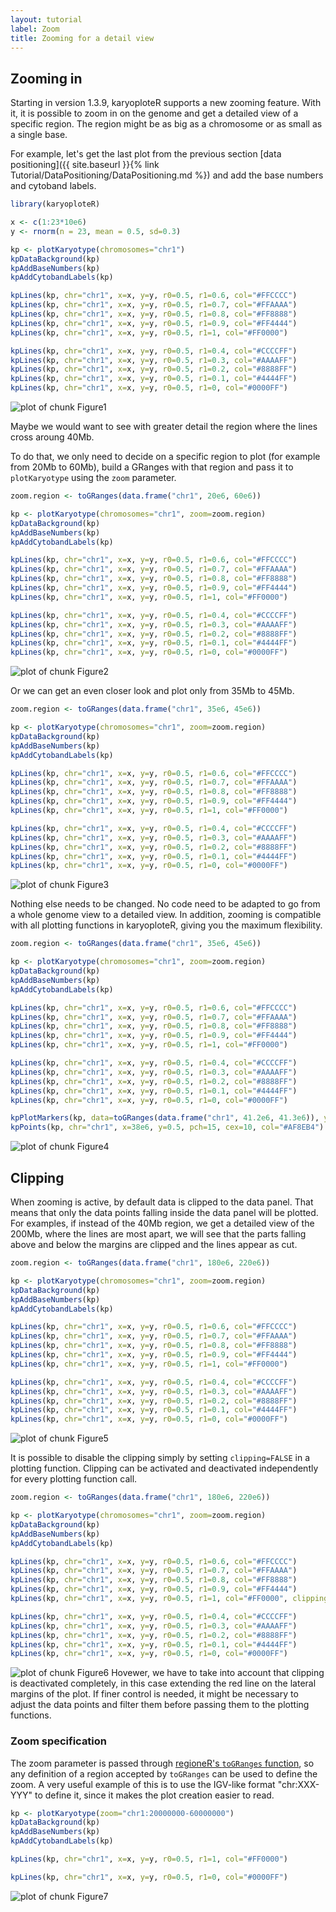 ```yaml
---
layout: tutorial
label: Zoom
title: Zooming for a detail view
---
```





## Zooming in

Starting in version 1.3.9, karyoploteR supports a new zooming feature. With 
it, it is possible to zoom in on the genome and get a detailed view of a 
specific region. The region might be as big as a chromosome or as small as a 
single base.

For example, let's get the last plot from the previous section 
[data positioning]({{ site.baseurl }}{% link Tutorial/DataPositioning/DataPositioning.md %})
and add the base numbers and cytoband labels.



```r
library(karyoploteR)

x <- c(1:23*10e6)
y <- rnorm(n = 23, mean = 0.5, sd=0.3)

kp <- plotKaryotype(chromosomes="chr1")
kpDataBackground(kp)
kpAddBaseNumbers(kp)
kpAddCytobandLabels(kp)

kpLines(kp, chr="chr1", x=x, y=y, r0=0.5, r1=0.6, col="#FFCCCC")
kpLines(kp, chr="chr1", x=x, y=y, r0=0.5, r1=0.7, col="#FFAAAA")
kpLines(kp, chr="chr1", x=x, y=y, r0=0.5, r1=0.8, col="#FF8888")
kpLines(kp, chr="chr1", x=x, y=y, r0=0.5, r1=0.9, col="#FF4444")
kpLines(kp, chr="chr1", x=x, y=y, r0=0.5, r1=1, col="#FF0000")

kpLines(kp, chr="chr1", x=x, y=y, r0=0.5, r1=0.4, col="#CCCCFF")
kpLines(kp, chr="chr1", x=x, y=y, r0=0.5, r1=0.3, col="#AAAAFF")
kpLines(kp, chr="chr1", x=x, y=y, r0=0.5, r1=0.2, col="#8888FF")
kpLines(kp, chr="chr1", x=x, y=y, r0=0.5, r1=0.1, col="#4444FF")
kpLines(kp, chr="chr1", x=x, y=y, r0=0.5, r1=0, col="#0000FF")
```

![plot of chunk Figure1](images//Figure1-1.png)

Maybe we would want to see with greater detail the region where the lines cross
aroung 40Mb.

To do that, we only need to decide on a specific region to plot (for example
from 20Mb to 60Mb), build a GRanges with that region and pass it to 
`plotKaryotype` using the `zoom` parameter. 


```r
zoom.region <- toGRanges(data.frame("chr1", 20e6, 60e6))

kp <- plotKaryotype(chromosomes="chr1", zoom=zoom.region)
kpDataBackground(kp)
kpAddBaseNumbers(kp)
kpAddCytobandLabels(kp)

kpLines(kp, chr="chr1", x=x, y=y, r0=0.5, r1=0.6, col="#FFCCCC")
kpLines(kp, chr="chr1", x=x, y=y, r0=0.5, r1=0.7, col="#FFAAAA")
kpLines(kp, chr="chr1", x=x, y=y, r0=0.5, r1=0.8, col="#FF8888")
kpLines(kp, chr="chr1", x=x, y=y, r0=0.5, r1=0.9, col="#FF4444")
kpLines(kp, chr="chr1", x=x, y=y, r0=0.5, r1=1, col="#FF0000")

kpLines(kp, chr="chr1", x=x, y=y, r0=0.5, r1=0.4, col="#CCCCFF")
kpLines(kp, chr="chr1", x=x, y=y, r0=0.5, r1=0.3, col="#AAAAFF")
kpLines(kp, chr="chr1", x=x, y=y, r0=0.5, r1=0.2, col="#8888FF")
kpLines(kp, chr="chr1", x=x, y=y, r0=0.5, r1=0.1, col="#4444FF")
kpLines(kp, chr="chr1", x=x, y=y, r0=0.5, r1=0, col="#0000FF")
```

![plot of chunk Figure2](images//Figure2-1.png)

Or we can get an even closer look and plot only from 35Mb to 45Mb.


```r
zoom.region <- toGRanges(data.frame("chr1", 35e6, 45e6))

kp <- plotKaryotype(chromosomes="chr1", zoom=zoom.region)
kpDataBackground(kp)
kpAddBaseNumbers(kp)
kpAddCytobandLabels(kp)

kpLines(kp, chr="chr1", x=x, y=y, r0=0.5, r1=0.6, col="#FFCCCC")
kpLines(kp, chr="chr1", x=x, y=y, r0=0.5, r1=0.7, col="#FFAAAA")
kpLines(kp, chr="chr1", x=x, y=y, r0=0.5, r1=0.8, col="#FF8888")
kpLines(kp, chr="chr1", x=x, y=y, r0=0.5, r1=0.9, col="#FF4444")
kpLines(kp, chr="chr1", x=x, y=y, r0=0.5, r1=1, col="#FF0000")

kpLines(kp, chr="chr1", x=x, y=y, r0=0.5, r1=0.4, col="#CCCCFF")
kpLines(kp, chr="chr1", x=x, y=y, r0=0.5, r1=0.3, col="#AAAAFF")
kpLines(kp, chr="chr1", x=x, y=y, r0=0.5, r1=0.2, col="#8888FF")
kpLines(kp, chr="chr1", x=x, y=y, r0=0.5, r1=0.1, col="#4444FF")
kpLines(kp, chr="chr1", x=x, y=y, r0=0.5, r1=0, col="#0000FF")
```

![plot of chunk Figure3](images//Figure3-1.png)

Nothing else needs to be changed. No code need to be adapted to go from a 
whole genome view to a detailed view. In addition, zooming is compatible with 
all plotting functions in karyoploteR, giving you the maximum flexibility.



```r
zoom.region <- toGRanges(data.frame("chr1", 35e6, 45e6))

kp <- plotKaryotype(chromosomes="chr1", zoom=zoom.region)
kpDataBackground(kp)
kpAddBaseNumbers(kp)
kpAddCytobandLabels(kp)

kpLines(kp, chr="chr1", x=x, y=y, r0=0.5, r1=0.6, col="#FFCCCC")
kpLines(kp, chr="chr1", x=x, y=y, r0=0.5, r1=0.7, col="#FFAAAA")
kpLines(kp, chr="chr1", x=x, y=y, r0=0.5, r1=0.8, col="#FF8888")
kpLines(kp, chr="chr1", x=x, y=y, r0=0.5, r1=0.9, col="#FF4444")
kpLines(kp, chr="chr1", x=x, y=y, r0=0.5, r1=1, col="#FF0000")

kpLines(kp, chr="chr1", x=x, y=y, r0=0.5, r1=0.4, col="#CCCCFF")
kpLines(kp, chr="chr1", x=x, y=y, r0=0.5, r1=0.3, col="#AAAAFF")
kpLines(kp, chr="chr1", x=x, y=y, r0=0.5, r1=0.2, col="#8888FF")
kpLines(kp, chr="chr1", x=x, y=y, r0=0.5, r1=0.1, col="#4444FF")
kpLines(kp, chr="chr1", x=x, y=y, r0=0.5, r1=0, col="#0000FF")

kpPlotMarkers(kp, data=toGRanges(data.frame("chr1", 41.2e6, 41.3e6)), y = 0.6, labels = "GeneA")
kpPoints(kp, chr="chr1", x=38e6, y=0.5, pch=15, cex=10, col="#AF8EB4")
```

![plot of chunk Figure4](images//Figure4-1.png)

## Clipping

When zooming is active, by default data is clipped to the data panel. That means 
that only the data points falling inside the data panel will be plotted. For 
examples, if instead of the 40Mb region, we get a detailed view of the 200Mb, 
where the lines are most apart, we will see that the parts falling above and 
below the margins are clipped and the lines appear as cut.


```r
zoom.region <- toGRanges(data.frame("chr1", 180e6, 220e6))

kp <- plotKaryotype(chromosomes="chr1", zoom=zoom.region)
kpDataBackground(kp)
kpAddBaseNumbers(kp)
kpAddCytobandLabels(kp)

kpLines(kp, chr="chr1", x=x, y=y, r0=0.5, r1=0.6, col="#FFCCCC")
kpLines(kp, chr="chr1", x=x, y=y, r0=0.5, r1=0.7, col="#FFAAAA")
kpLines(kp, chr="chr1", x=x, y=y, r0=0.5, r1=0.8, col="#FF8888")
kpLines(kp, chr="chr1", x=x, y=y, r0=0.5, r1=0.9, col="#FF4444")
kpLines(kp, chr="chr1", x=x, y=y, r0=0.5, r1=1, col="#FF0000")

kpLines(kp, chr="chr1", x=x, y=y, r0=0.5, r1=0.4, col="#CCCCFF")
kpLines(kp, chr="chr1", x=x, y=y, r0=0.5, r1=0.3, col="#AAAAFF")
kpLines(kp, chr="chr1", x=x, y=y, r0=0.5, r1=0.2, col="#8888FF")
kpLines(kp, chr="chr1", x=x, y=y, r0=0.5, r1=0.1, col="#4444FF")
kpLines(kp, chr="chr1", x=x, y=y, r0=0.5, r1=0, col="#0000FF")
```

![plot of chunk Figure5](images//Figure5-1.png)

It is possible to disable the clipping simply by setting `clipping=FALSE` in 
a plotting function. Clipping can be activated and deactivated independently 
for every plotting function call.



```r
zoom.region <- toGRanges(data.frame("chr1", 180e6, 220e6))

kp <- plotKaryotype(chromosomes="chr1", zoom=zoom.region)
kpDataBackground(kp)
kpAddBaseNumbers(kp)
kpAddCytobandLabels(kp)

kpLines(kp, chr="chr1", x=x, y=y, r0=0.5, r1=0.6, col="#FFCCCC")
kpLines(kp, chr="chr1", x=x, y=y, r0=0.5, r1=0.7, col="#FFAAAA")
kpLines(kp, chr="chr1", x=x, y=y, r0=0.5, r1=0.8, col="#FF8888")
kpLines(kp, chr="chr1", x=x, y=y, r0=0.5, r1=0.9, col="#FF4444")
kpLines(kp, chr="chr1", x=x, y=y, r0=0.5, r1=1, col="#FF0000", clipping=FALSE)

kpLines(kp, chr="chr1", x=x, y=y, r0=0.5, r1=0.4, col="#CCCCFF")
kpLines(kp, chr="chr1", x=x, y=y, r0=0.5, r1=0.3, col="#AAAAFF")
kpLines(kp, chr="chr1", x=x, y=y, r0=0.5, r1=0.2, col="#8888FF")
kpLines(kp, chr="chr1", x=x, y=y, r0=0.5, r1=0.1, col="#4444FF")
kpLines(kp, chr="chr1", x=x, y=y, r0=0.5, r1=0, col="#0000FF")
```

![plot of chunk Figure6](images//Figure6-1.png)
Hovewer, we have to take into account that clipping is deactivated completely,
in this case extending the red line on the lateral margins of the plot. If 
finer control is needed, it might be necessary to adjust the data points and
filter them before passing them to the plotting functions.

### Zoom specification

The zoom parameter is passed through 
[regioneR's `toGRanges` function](http://bioconductor.org/packages/release/bioc/vignettes/regioneR/inst/doc/regioneR.html#region-sets),
so any definition of a region accepted by `toGRanges` can be used to define the
zoom. A very useful example of this is to use the IGV-like format "chr:XXX-YYY"
to define it, since it makes the plot creation easier to read.



```r
kp <- plotKaryotype(zoom="chr1:20000000-60000000")
kpDataBackground(kp)
kpAddBaseNumbers(kp)
kpAddCytobandLabels(kp)

kpLines(kp, chr="chr1", x=x, y=y, r0=0.5, r1=1, col="#FF0000")

kpLines(kp, chr="chr1", x=x, y=y, r0=0.5, r1=0, col="#0000FF")
```

![plot of chunk Figure7](images//Figure7-1.png)
